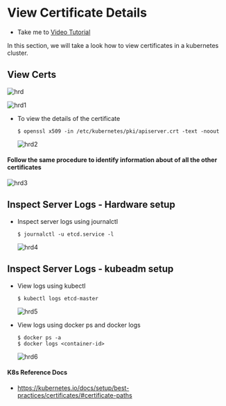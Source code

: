 # View Certificate Details
  - Take me to [Video Tutorial](https://kodekloud.com/topic/view-certificate-details/)
  
In this section, we will take a look how to view certificates in a kubernetes cluster.

## View Certs 
 ![hrd](hrd.PNG)

 ![hrd1](hrd1.PNG)
 
 - To view the details of the certificate
   ```
   $ openssl x509 -in /etc/kubernetes/pki/apiserver.crt -text -noout
   ```
   
   ![hrd2](hrd2.PNG)
   
#### Follow the same procedure to identify information about of all the other certificates

   ![hrd3](hrd3.PNG)
   
## Inspect Server Logs - Hardware setup
- Inspect server logs using journalctl
  ```
  $ journalctl -u etcd.service -l
  ```
  
  ![hrd4](hrd4.PNG)
  
## Inspect Server Logs - kubeadm setup
- View logs using kubectl
  ```
  $ kubectl logs etcd-master
  ```
  ![hrd5](hrd5.PNG)
  
- View logs using docker ps and docker logs
  ```
  $ docker ps -a
  $ docker logs <container-id>
  ```
  ![hrd6](hrd6.PNG)
  
#### K8s Reference Docs
- https://kubernetes.io/docs/setup/best-practices/certificates/#certificate-paths
  
  

  

   
   

